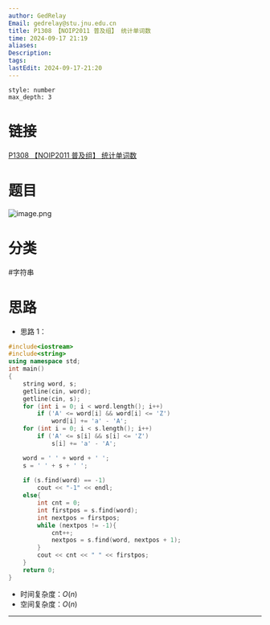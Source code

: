 ```yaml
---
author: GedRelay
Email: gedrelay@stu.jnu.edu.cn
title: P1308 【NOIP2011 普及组】 统计单词数
time: 2024-09-17 21:19
aliases: 
Description: 
tags: 
lastEdit: 2024-09-17-21:20
---
```


```toc
style: number
max_depth: 3
```

# 链接
[P1308 【NOIP2011 普及组】 统计单词数](https://www.luogu.com.cn/problem/P1308) 

# 题目
![image.png](https://ged-pic-bed.oss-cn-guangzhou.aliyuncs.com/img/202409172119100.png)


# 分类
#字符串 

# 思路
- 思路 1：


```cpp
#include<iostream>
#include<string>
using namespace std;
int main()
{
	string word, s;
	getline(cin, word);
	getline(cin, s);
	for (int i = 0; i < word.length(); i++)
		if ('A' <= word[i] && word[i] <= 'Z')
			word[i] += 'a' - 'A';
	for (int i = 0; i < s.length(); i++)
		if ('A' <= s[i] && s[i] <= 'Z')
			s[i] += 'a' - 'A';

	word = ' ' + word + ' ';
	s = ' ' + s + ' ';
	
	if (s.find(word) == -1)
		cout << "-1" << endl;
	else{
		int cnt = 0;
		int firstpos = s.find(word);
		int nextpos = firstpos;
		while (nextpos != -1){
			cnt++;
			nextpos = s.find(word, nextpos + 1);
		}
		cout << cnt << " " << firstpos;
	}
	return 0;
}
```


- 时间复杂度：${O\left( n \right)  }$ 
- 空间复杂度：${O\left( n \right)  }$ 


---

